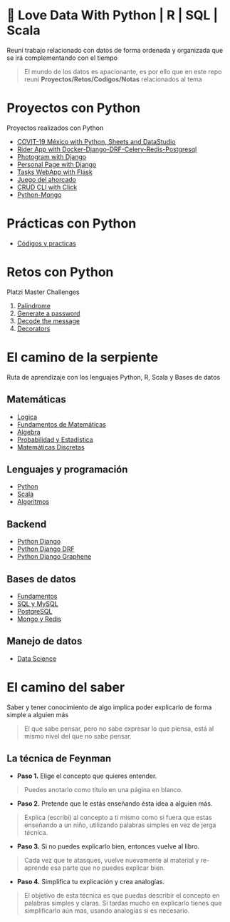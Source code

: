 
# :snake: Love Data With Python | R | SQL | Scala <!-- omit in toc -->

Reuní trabajo relacionado con datos de forma ordenada y organizada que se irá complementando con el tiempo

> El mundo de los datos es apacionante, es por ello que en este repo reuní **Proyectos/Retos/Codigos/Notas** relacionados al tema

# Proyectos con Python <!-- omit in toc -->

Proyectos realizados con Python

* [COVIT-19 México with Python, Sheets and DataStudio](https://github.com/eocode/COVIT-19-Mexico)
* [Rider App with Docker-Django-DRF-Celery-Redis-Postgresql](https://github.com/eocode/Rider-App)
* [Photogram with Django](https://github.com/eocode/PhotoGram)
* [Personal Page with Django](https://github.com/eocode/PersonalPage-with-Django)
* [Tasks WebApp with Flask](https://github.com/eocode/Flask_TaskApp)
* [Juego del ahorcado](https://github.com/eocode/Juego-del-ahorcado-Python)
* [CRUD CLI with Click](https://github.com/eocode/Python-Clients-CLI)
* [Python-Mongo](https://github.com/eocode/Python-Mongo)

# Prácticas con Python

* [Códigos y practicas](/codes)

# Retos con Python

Platzi Master Challenges

1. [Palindrome](https://github.com/eocode/MasterChallenge-Python01)
2. [Generate a password](https://github.com/eocode/MasterChallenge-Python02)
3. [Decode the message](https://github.com/eocode/MasterChallenge-Python03)
4. [Decorators](https://github.com/eocode/MasterChallenge-Python04)

# El camino de la serpiente <!-- omit in toc -->

Ruta de aprendizaje con los lenguajes Python, R, Scala y Bases de datos

## Matemáticas
* [Logica](/learn/Matematicas/logica)
* [Fundamentos de Matemáticas](/learn/Matematicas/fundamentos)
* [Algebra](/learn/Matematicas/algebra)
* [Probabilidad y Estadística](/learn/Matematicas/pye)
* [Matemáticas Discretas](/learn/Matematicas/discretas)

## Lenguajes y programación
* [Python](/learn/Python)
* [Scala](/learn/Scala)
* [Algoritmos](/learn/Algoritmos)

## Backend
* [Python Django](/learn/Django)
* [Python Django DRF](/learn/DRF)
* [Python Django Graphene](/learn/Graphene)

## Bases de datos
* [Fundamentos](/learn/BasesDatos/Fundamentos%20de%20Bases%20de%20Datos)
* [SQL y MySQL](/learn/BasesDatos/SQL%20y%20MySQL)
* [PostgreSQL](/learn/BasesDatos/PostgreSQL)
* [Mongo y Redis](/learn/BasesDatos/MongoDB%20y%20Redis)

## Manejo de datos
* [Data Science](/learn/DataScience)

# El camino del saber

Saber y tener conocimiento de algo implica poder explicarlo de forma simple a alguien más

> El que sabe pensar, pero no sabe expresar lo que piensa, está al mismo nivel del que no sabe pensar.


## La técnica de Feynman

* **Paso 1.** Elige el concepto que quieres entender.
> Puedes anotarlo como título en una página en blanco.
* **Paso 2.** Pretende que le estás enseñando ésta idea a alguien más.
> Explica (escribí) al concepto a ti mismo como si fuera que estas enseñando a un niño, utilizando palabras simples en vez de jerga técnica.
* **Paso 3.** Si no puedes explicarlo bien, entonces vuelve al libro. 
> Cada vez que te atasques, vuelve nuevamente al material y re-aprende esa parte que no puedes explicar bien.
* **Paso 4.** Simplifica tu explicación y crea analogías. 
> El objetivo de esta técnica es que puedas describir el concepto en palabras simples y claras. Si tardas mucho en explicarlo tienes que simplificarlo aún mas, usando analogías si es necesario.